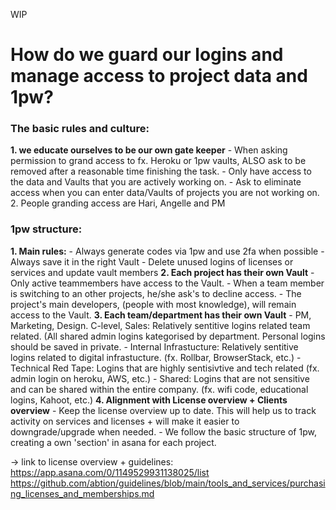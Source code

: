 WIP

# How do we guard our logins and manage access to project data and 1pw?

### The basic rules and culture:
**1. we educate ourselves to be our own gate keeper**
    - When asking permission to grand access to fx. Heroku or 1pw vaults, ALSO ask to be removed after a reasonable time finishing the task. 
    - Only have access to the data and Vaults that you are actively working on.
    - Ask to eliminate access when you can enter data/Vaults of projects you are not working on.
2. People granding access are Hari, Angelle and PM

### 1pw structure:
**1. Main rules:**
    - Always generate codes via 1pw and use 2fa when possible
    - Always save it in the right Vault
    - Delete unused logins of licenses or services and update vault members
**2. Each project has their own Vault**
    - Only active teammembers have access to the Vault. 
    - When a team member is switching to an other projects, he/she ask's to decline access.
    - The project's main developers, (people with most knowledge), will remain access to the Vault.
**3. Each team/department has their own Vault**
    - PM, Marketing, Design. C-level, Sales: Relatively sentitive logins related team related. (All shared admin logins kategorised by department. Personal logins should be saved in private.
    - Internal Infrastucture: Relatively sentitive logins related to digital infrastucture. (fx. Rollbar, BrowserStack, etc.)
    - Technical Red Tape: Logins that are highly sentisivtive and tech related (fx. admin login on heroku, AWS, etc.)
    - Shared: Logins that are not sensitive and can be shared within the entire company. (fx. wifi code, educational logins, Kahoot, etc.)
**4. Alignment with License overview + Clients overview**
    - Keep the license overview up to date. This will help us to track activity on services and licenses + will make it easier to downgrade/upgrade when needed. 
    - We follow the basic structure of 1pw, creating a own 'section' in asana for each project. 

-> link to license overview + guidelines:
https://app.asana.com/0/1149529931138025/list
https://github.com/abtion/guidelines/blob/main/tools_and_services/purchasing_licenses_and_memberships.md

